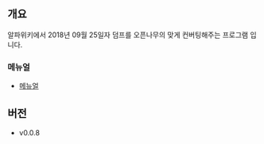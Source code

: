 ## 개요
알파위키에서 2018년 09월 25일자 덤프를 오픈나무의 맞게 컨버팅해주는 프로그램 입니다.

### 메뉴얼
 * [메뉴얼](http://2du.pythonanywhere.com/w/%EB%82%98%EB%AC%B4%EC%9C%84%ED%82%A4%20JSON%20%EB%B3%80%ED%99%98%EA%B8%B0)
 
## 버전
 * v0.0.8
